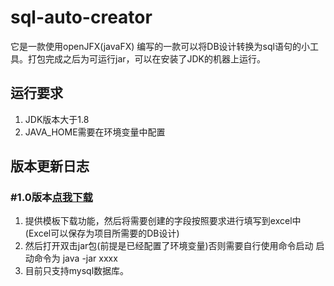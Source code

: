 # sql-auto-creator

它是一款使用openJFX(javaFX) 编写的一款可以将DB设计转换为sql语句的小工具。打包完成之后为可运行jar，可以在安装了JDK的机器上运行。



## 运行要求

1. JDK版本大于1.8
2. JAVA_HOME需要在环境变量中配置

## 版本更新日志

### #1.0版本[点我下载](https://github.com/mintonzhang/sql-auto-creator/releases/download/1.0/sql-auto-creator-1.0.RELEASE.jar)

1. 提供模板下载功能，然后将需要创建的字段按照要求进行填写到excel中(Excel可以保存为项目所需要的DB设计)
2. 然后打开双击jar包(前提是已经配置了环境变量)否则需要自行使用命令启动 启动命令为 java -jar xxxx
3. 目前只支持mysql数据库。
